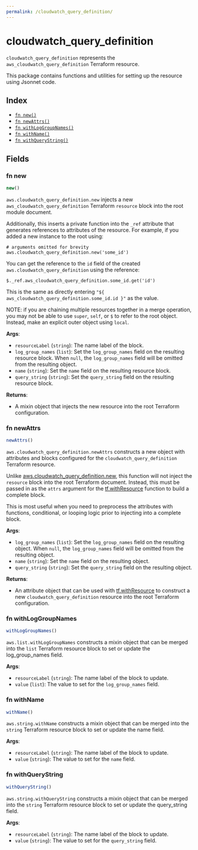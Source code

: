 ```yaml
---
permalink: /cloudwatch_query_definition/
---
```


# cloudwatch_query_definition

`cloudwatch_query_definition` represents the `aws_cloudwatch_query_definition` Terraform resource.



This package contains functions and utilities for setting up the resource using Jsonnet code.


## Index

* [`fn new()`](#fn-new)
* [`fn newAttrs()`](#fn-newattrs)
* [`fn withLogGroupNames()`](#fn-withloggroupnames)
* [`fn withName()`](#fn-withname)
* [`fn withQueryString()`](#fn-withquerystring)

## Fields

### fn new

```ts
new()
```


`aws.cloudwatch_query_definition.new` injects a new `aws_cloudwatch_query_definition` Terraform `resource`
block into the root module document.

Additionally, this inserts a private function into the `_ref` attribute that generates references to attributes of the
resource. For example, if you added a new instance to the root using:

    # arguments omitted for brevity
    aws.cloudwatch_query_definition.new('some_id')

You can get the reference to the `id` field of the created `aws.cloudwatch_query_definition` using the reference:

    $._ref.aws_cloudwatch_query_definition.some_id.get('id')

This is the same as directly entering `"${ aws_cloudwatch_query_definition.some_id.id }"` as the value.

NOTE: if you are chaining multiple resources together in a merge operation, you may not be able to use `super`, `self`,
or `$` to refer to the root object. Instead, make an explicit outer object using `local`.

**Args**:
  - `resourceLabel` (`string`): The name label of the block.
  - `log_group_names` (`list`): Set the `log_group_names` field on the resulting resource block. When `null`, the `log_group_names` field will be omitted from the resulting object.
  - `name` (`string`): Set the `name` field on the resulting resource block.
  - `query_string` (`string`): Set the `query_string` field on the resulting resource block.

**Returns**:
- A mixin object that injects the new resource into the root Terraform configuration.


### fn newAttrs

```ts
newAttrs()
```


`aws.cloudwatch_query_definition.newAttrs` constructs a new object with attributes and blocks configured for the `cloudwatch_query_definition`
Terraform resource.

Unlike [aws.cloudwatch_query_definition.new](#fn-new), this function will not inject the `resource`
block into the root Terraform document. Instead, this must be passed in as the `attrs` argument for the
[tf.withResource](https://github.com/tf-libsonnet/core/tree/main/docs#fn-withresource) function to build a complete block.

This is most useful when you need to preprocess the attributes with functions, conditional, or looping logic prior to
injecting into a complete block.

**Args**:
  - `log_group_names` (`list`): Set the `log_group_names` field on the resulting object. When `null`, the `log_group_names` field will be omitted from the resulting object.
  - `name` (`string`): Set the `name` field on the resulting object.
  - `query_string` (`string`): Set the `query_string` field on the resulting object.

**Returns**:
  - An attribute object that can be used with [tf.withResource](https://github.com/tf-libsonnet/core/tree/main/docs#fn-withresource) to construct a new `cloudwatch_query_definition` resource into the root Terraform configuration.


### fn withLogGroupNames

```ts
withLogGroupNames()
```

`aws.list.withLogGroupNames` constructs a mixin object that can be merged into the `list`
Terraform resource block to set or update the log_group_names field.



**Args**:
  - `resourceLabel` (`string`): The name label of the block to update.
  - `value` (`list`): The value to set for the `log_group_names` field.


### fn withName

```ts
withName()
```

`aws.string.withName` constructs a mixin object that can be merged into the `string`
Terraform resource block to set or update the name field.



**Args**:
  - `resourceLabel` (`string`): The name label of the block to update.
  - `value` (`string`): The value to set for the `name` field.


### fn withQueryString

```ts
withQueryString()
```

`aws.string.withQueryString` constructs a mixin object that can be merged into the `string`
Terraform resource block to set or update the query_string field.



**Args**:
  - `resourceLabel` (`string`): The name label of the block to update.
  - `value` (`string`): The value to set for the `query_string` field.
